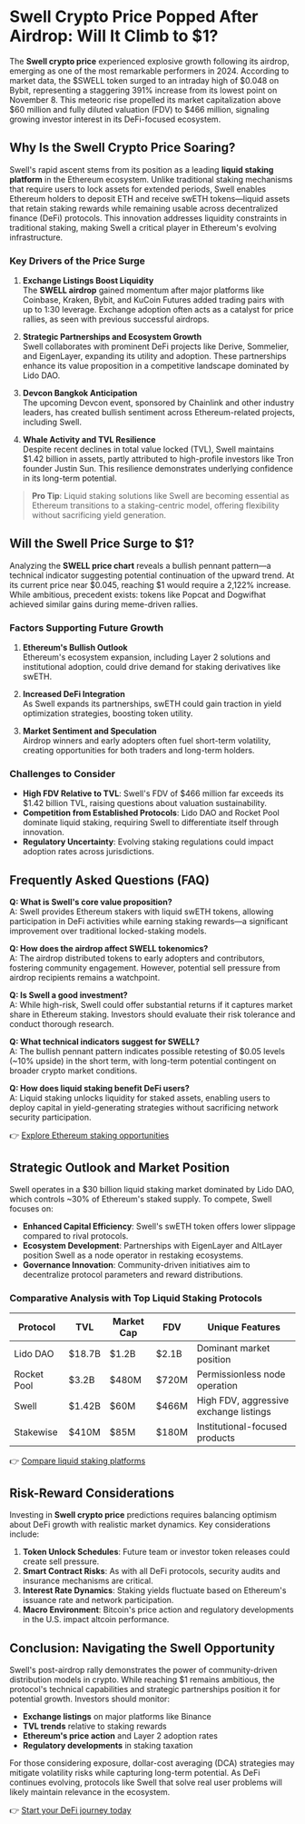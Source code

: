 # Swell Crypto Price Popped After Airdrop: Will It Climb to $1?

The **Swell crypto price** experienced explosive growth following its airdrop, emerging as one of the most remarkable performers in 2024. According to market data, the $SWELL token surged to an intraday high of $0.048 on Bybit, representing a staggering 391% increase from its lowest point on November 8. This meteoric rise propelled its market capitalization above $60 million and fully diluted valuation (FDV) to $466 million, signaling growing investor interest in its DeFi-focused ecosystem.

## Why Is the Swell Crypto Price Soaring?

Swell's rapid ascent stems from its position as a leading **liquid staking platform** in the Ethereum ecosystem. Unlike traditional staking mechanisms that require users to lock assets for extended periods, Swell enables Ethereum holders to deposit ETH and receive swETH tokens—liquid assets that retain staking rewards while remaining usable across decentralized finance (DeFi) protocols. This innovation addresses liquidity constraints in traditional staking, making Swell a critical player in Ethereum's evolving infrastructure.

### Key Drivers of the Price Surge

1. **Exchange Listings Boost Liquidity**  
   The **SWELL airdrop** gained momentum after major platforms like Coinbase, Kraken, Bybit, and KuCoin Futures added trading pairs with up to 1:30 leverage. Exchange adoption often acts as a catalyst for price rallies, as seen with previous successful airdrops.

2. **Strategic Partnerships and Ecosystem Growth**  
   Swell collaborates with prominent DeFi projects like Derive, Sommelier, and EigenLayer, expanding its utility and adoption. These partnerships enhance its value proposition in a competitive landscape dominated by Lido DAO.

3. **Devcon Bangkok Anticipation**  
   The upcoming Devcon event, sponsored by Chainlink and other industry leaders, has created bullish sentiment across Ethereum-related projects, including Swell.

4. **Whale Activity and TVL Resilience**  
   Despite recent declines in total value locked (TVL), Swell maintains $1.42 billion in assets, partly attributed to high-profile investors like Tron founder Justin Sun. This resilience demonstrates underlying confidence in its long-term potential.

> **Pro Tip**: Liquid staking solutions like Swell are becoming essential as Ethereum transitions to a staking-centric model, offering flexibility without sacrificing yield generation.

## Will the Swell Price Surge to $1?

Analyzing the **SWELL price chart** reveals a bullish pennant pattern—a technical indicator suggesting potential continuation of the upward trend. At its current price near $0.045, reaching $1 would require a 2,122% increase. While ambitious, precedent exists: tokens like Popcat and Dogwifhat achieved similar gains during meme-driven rallies.

### Factors Supporting Future Growth

1. **Ethereum's Bullish Outlook**  
   Ethereum's ecosystem expansion, including Layer 2 solutions and institutional adoption, could drive demand for staking derivatives like swETH.

2. **Increased DeFi Integration**  
   As Swell expands its partnerships, swETH could gain traction in yield optimization strategies, boosting token utility.

3. **Market Sentiment and Speculation**  
   Airdrop winners and early adopters often fuel short-term volatility, creating opportunities for both traders and long-term holders.

### Challenges to Consider

- **High FDV Relative to TVL**: Swell's FDV of $466 million far exceeds its $1.42 billion TVL, raising questions about valuation sustainability.
- **Competition from Established Protocols**: Lido DAO and Rocket Pool dominate liquid staking, requiring Swell to differentiate itself through innovation.
- **Regulatory Uncertainty**: Evolving staking regulations could impact adoption rates across jurisdictions.

## Frequently Asked Questions (FAQ)

**Q: What is Swell's core value proposition?**  
A: Swell provides Ethereum stakers with liquid swETH tokens, allowing participation in DeFi activities while earning staking rewards—a significant improvement over traditional locked-staking models.

**Q: How does the airdrop affect SWELL tokenomics?**  
A: The airdrop distributed tokens to early adopters and contributors, fostering community engagement. However, potential sell pressure from airdrop recipients remains a watchpoint.

**Q: Is Swell a good investment?**  
A: While high-risk, Swell could offer substantial returns if it captures market share in Ethereum staking. Investors should evaluate their risk tolerance and conduct thorough research.

**Q: What technical indicators suggest for SWELL?**  
A: The bullish pennant pattern indicates possible retesting of $0.05 levels (~10% upside) in the short term, with long-term potential contingent on broader crypto market conditions.

**Q: How does liquid staking benefit DeFi users?**  
A: Liquid staking unlocks liquidity for staked assets, enabling users to deploy capital in yield-generating strategies without sacrificing network security participation.

👉 [Explore Ethereum staking opportunities](https://bit.ly/okx-bonus)

## Strategic Outlook and Market Position

Swell operates in a $30 billion liquid staking market dominated by Lido DAO, which controls ~30% of Ethereum's staked supply. To compete, Swell focuses on:

- **Enhanced Capital Efficiency**: Swell's swETH token offers lower slippage compared to rival protocols.
- **Ecosystem Development**: Partnerships with EigenLayer and AltLayer position Swell as a node operator in restaking ecosystems.
- **Governance Innovation**: Community-driven initiatives aim to decentralize protocol parameters and reward distributions.

### Comparative Analysis with Top Liquid Staking Protocols

| Protocol       | TVL       | Market Cap | FDV    | Unique Features                  |
|----------------|-----------|------------|--------|----------------------------------|
| Lido DAO       | $18.7B    | $1.2B      | $2.1B  | Dominant market position         |
| Rocket Pool    | $3.2B     | $480M      | $720M  | Permissionless node operation    |
| Swell          | $1.42B    | $60M       | $466M  | High FDV, aggressive exchange listings |
| Stakewise      | $410M     | $85M       | $180M  | Institutional-focused products |

👉 [Compare liquid staking platforms](https://bit.ly/okx-bonus)

## Risk-Reward Considerations

Investing in **Swell crypto price** predictions requires balancing optimism about DeFi growth with realistic market dynamics. Key considerations include:

1. **Token Unlock Schedules**: Future team or investor token releases could create sell pressure.
2. **Smart Contract Risks**: As with all DeFi protocols, security audits and insurance mechanisms are critical.
3. **Interest Rate Dynamics**: Staking yields fluctuate based on Ethereum's issuance rate and network participation.
4. **Macro Environment**: Bitcoin's price action and regulatory developments in the U.S. impact altcoin performance.

## Conclusion: Navigating the Swell Opportunity

Swell's post-airdrop rally demonstrates the power of community-driven distribution models in crypto. While reaching $1 remains ambitious, the protocol's technical capabilities and strategic partnerships position it for potential growth. Investors should monitor:

- **Exchange listings** on major platforms like Binance
- **TVL trends** relative to staking rewards
- **Ethereum's price action** and Layer 2 adoption rates
- **Regulatory developments** in staking taxation

For those considering exposure, dollar-cost averaging (DCA) strategies may mitigate volatility risks while capturing long-term potential. As DeFi continues evolving, protocols like Swell that solve real user problems will likely maintain relevance in the ecosystem.

👉 [Start your DeFi journey today](https://bit.ly/okx-bonus)